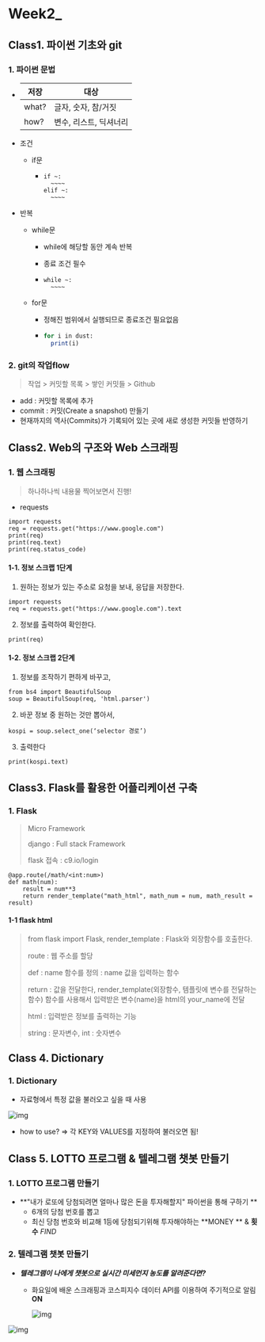 # Week2_

## Class1. 파이썬 기초와  git

### 1. 파이썬 문법



- | 저장  | 대상                   |
  | ----- | ---------------------- |
  | what? | 글자, 숫자, 참/거짓    |
  | how?  | 변수, 리스트, 딕셔너리 |

- 조건

  - if문

    - ```if문
      if ~:
      	~~~~
      elif ~:
      	~~~~
      ```

- 반복

  - while문

    - while에 해당할 동안 계속 반복

    - 종료 조건 필수

    - ```ㄹㄹ
      while ~:
      	~~~~
      ```

  - for문

    - 정해진 범위에서 실행되므로 종료조건 필요없음

    - ```for in 구문
      for i in dust:
      	print(i)
      ```

### 2. git의 작업flow

> 작업 > 커밋할 목록 > 쌓인 커밋들 > Github

- add : 커밋할 목록에 추가
- commit : 커밋(Create a snapshot) 만들기
- 현재까지의 역사(Commits)가 기록되어 있는 곳에 새로 생성한 커밋들 반영하기



## Class2. Web의 구조와 Web 스크래핑

### 1. 웹 스크래핑

> 하나하나씩 내용물 찍어보면서 진행!

- requests

```
import requests
req = requests.get("https://www.google.com")
print(req)
print(req.text)
print(req.status_code)
```

#### 1-1. 정보 스크랩 1단계

1. 원하는 정보가 있는 주소로 요청을 보내, 응답을 저장한다.

```
import requests
req = requests.get("https://www.google.com").text
```

2. 정보를 출력하여 확인한다.

```
print(req)
```

#### 1-2. 정보 스크랩 2단계

1. 정보를 조작하기 편하게 바꾸고,

```
from bs4 import BeautifulSoup
soup = BeautifulSoup(req, 'html.parser')
```

2. 바꾼 정보 중 원하는 것만 뽑아서,

```
kospi = soup.select_one(‘selector 경로’)
```

3. 출력한다

```
print(kospi.text)
```



## Class3. Flask를 활용한 어플리케이션 구축

### 1. Flask

> Micro Framework
>
> django : Full stack Framework
>
> flask 접속 : c9.io/login

```
@app.route(/math/<int:num>)
def math(num):
	result = num**3
	return render_template("math_html", math_num = num, math_result = result)	
```

#### 1-1 flask html

> from flask import Flask, render_template : Flask와 외장함수를 호출한다.
>
> route : 웹 주소를 할당
>
> def : name 함수를 정의 : name 값을 입력하는 함수
>
> return : 값을 전달한다, render_template(외장함수, 템플릿에 변수를 전달하는 함수) 함수를 사용해서 입력받은 변수(name)을 html의 your_name에 전달
>
> html : 입력받은 정보를 출력하는 기능
>
> string : 문자변수, int : 숫자변수



## Class 4. Dictionary

### 1. Dictionary

- 자료형에서 특정 값을 불러오고 싶을 때 사용

![img](https://lh5.googleusercontent.com/hbbEyOhDc1Fec5UpEzSFwVuuvTYS3M7IeL2YdxfzaOvbCLfIfrYKZAeW0TTgN-9FD4h3f9H3bOw3LnpF8D82Fj2eXMqjpJhMTpW-HTpPb49y81rWXPX3s0RSwEiH9HTlggdQZG7x)

- how to use? => 각 KEY와 VALUES를 지정하여 불러오면 됨!


## Class 5. LOTTO 프로그램 & 텔레그램 챗봇 만들기 

### 1. LOTTO 프로그램 만들기

- **"내가 로또에 당첨되려면 얼마나 많은 돈을 투자해할지" 파이썬을 통해 구하기 **
  - 6개의 당첨 번호를 뽑고
  - 최신 당첨 번호와 비교해 1등에 당첨되기위해 투자해야하는 **MONEY ** & **횟수**  *FIND*

### 2. 텔레그램 챗봇 만들기

- ***텔레그램이 나에게 챗봇으로 실시간 미세먼지 농도를 알려준다면?***

  - 화요일에 배운 스크래핑과 코스피지수 데이터 API를 이용하여 주기적으로 알림 **ON**

    ![img](https://lh5.googleusercontent.com/JTCUsVa59EKggYboT77FtE0I32jMA8KDlVSzV_qJ7xoyG6ovOmxZIs2PGtPrplJYloGuD_9YQZ3cu1x3BHyMYQ_BNe44JoBobe2Pkaa0Jd9Te6W_YpwTBrqQQnfyLjB9crWRyllg)

![img](https://lh5.googleusercontent.com/RmfzDI_CHyDk0D1EEgb6A2raTvOiADZ7bW3XbtNHGDic2lTW2u1eNIfEF9El7myfhb6w_DWeLTJsjVT1UElDvse5WhCMHAg0H1RurWQPxzE6MBdg-1J_UanarZ830Md8mfcmS5F5)


